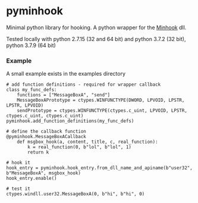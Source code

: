 # pyminhook

Minimal python library for hooking.
A python wrapper for the [Minhook](https://github.com/TsudaKageyu/minhook) dll.

Tested locally with python 2.7.15 (32 and 64 bit) and python 3.7.2 (32 bit), python 3.7.9 (64 bit)

### Example
A small example exists in the examples directory
    
    # add function definitions - required for wrapper callback
    class my_func_defs:
	    functions = ["MessageBoxA", "send"]
	    MessageBoxAPrototype = ctypes.WINFUNCTYPE(DWORD, LPVOID, LPSTR, LPSTR, LPVOID)
	    sendPrototype = ctypes.WINFUNCTYPE(ctypes.c_uint, LPVOID, LPSTR, ctypes.c_uint, ctypes.c_uint)
	pyminhook.add_function_definitions(my_func_defs)
	
	# define the callback function
	@pyminhook.MessageBoxACallback
        def msgbox_hook(a, content, title, c, real_function):
	        k = real_function(0, b"lol", b"lol", 1)
	        return k
	    
	# hook it
	hook_entry = pyminhook.hook_entry.from_dll_name_and_apiname(b"user32", b"MessageBoxA", msgbox_hook)
	hook_entry.enable()
	
    # test it
    ctypes.windll.user32.MessageBoxA(0, b"hi", b"hi", 0)
    
    